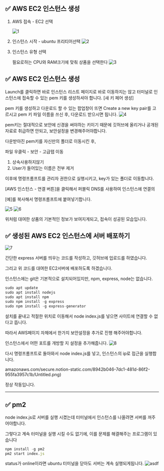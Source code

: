 ## ✅ AWS EC2 인스턴스 생성

1. AWS 접속 - EC2 선택
    
    ![1](https://user-images.githubusercontent.com/58061847/136897558-b8231e14-93c0-4b12-8b28-95dae10bf799.png)

2. 인스턴스 시작 - ubuntu 프리티어선택
    ![2](https://user-images.githubusercontent.com/58061847/136897588-a5fe62ef-c272-463a-9cc0-1c1b9ef8c9b8.png)

1. 인스턴스 유형 선택
    
    필요로하는 CPU와 RAM크기에 맞춰 상품을 선택한다
    ![3](https://user-images.githubusercontent.com/58061847/136897609-31b41e8d-1349-41d1-aa30-55ac14b36624.png)


## ✅ AWS EC2 인스턴스 생성

Launch를 클릭하면 바로 인스턴스 리스트 페이지로 바로 이동하지는 않고 터미널로 인스턴스에 접속할 수 있는 pem 키를 생성하셔야 합니다. [새 키 페어 생성]

pem 키를 생성하고 다운로드 할 수 있는 팝업창이 뜨면 Create a new key pair를 고르시고 pem 키 파일 이름을 쓰신 후, 다운로드 받으시면 됩니다.
![4](https://user-images.githubusercontent.com/58061847/136897621-1d4fc5ee-2ece-4a63-bd9e-7da6dd117a72.png)


pem키는 절대적으로 보안에 신경을 써야하는 키이기 때문에 깃허브에 올리거나 공개된 자료로 취급하면 안되고, 보안설정을 변경해주어야합니다.

다운받아진 pem키를 자신만의 폴더로 이동시킨 후, 

파일 우클릭 - 보안 - 고급탭 이동

1. 상속사용하지않기
2. User가 들어있는 이름은 전부 제거

이후에 명령프롬프트를 관리자 권한으로 실행시키고, key가 있는 폴더로 이동합니다. 

[AWS 인스턴스 - 연결 버튼]을 클릭해서 퍼블릭 DNS를 사용하여 인스턴스에 연결의

[예]를 복사해서 명령프롬프트에 붙여넣기합니다.

 ![5](https://user-images.githubusercontent.com/58061847/136897636-8b9456da-3c64-469b-a8e1-e68a69c97e20.png)
![6](https://user-images.githubusercontent.com/58061847/136897639-789a0983-5ab2-4ea3-8f16-7299c2eea3d9.png)

위처럼 대여한 상품의 기본적인 정보가 보여지게되고, 접속이 성공된 모습입니다.

## ✅ 생성된 AWS EC2 인스턴스에 서버 배포하기
![7](https://user-images.githubusercontent.com/58061847/136897659-88e33ded-0cd2-436e-a623-81e94c2d07be.png)

간단한 express 서버를 띄우는 코드를 작성하고, 깃허브에 업로드를 하였습니다.

그리고 위 코드를 대여한 EC2서버에 배포하도록 하겠습니다.

인스턴스에는 git은 기본적으로 설치되어있지만, npm, express, node는 없습니다.

```jsx
sudo apt update
sudo apt install nodejs
sudo apt install npm
sudo npm install -g express
sudo npm install -g express-generator
```

설치를 끝내고 적절한 위치로 이동해서 node index.js를 넣으면  사이트에 연결할 수 없다고 뜹니다.

따라서 AWS페이지 자체에서 한가지 보안설정을 추가로 진행 해주어야합니다.

인스턴스에서 어떤 포트를 개방할 지 설정을 추가해줍니다.
![8](https://user-images.githubusercontent.com/58061847/136897751-062f23f5-3848-4b81-9ac0-61ff90427a51.png)

다시 명령프롬프트로 돌아와서 node index.js를 넣고, 인스턴스의 ip로 접근을 실행합니다.

amazonaws.com/secure.notion-static.com/8942b046-7dc1-481d-86f2-955fa3957c1b/Untitled.png)

정상 작동입니다.

---
##  ✅ pm2 

node index.js로 서버를 실행 시켰는데 터미널에서 인스턴스를 나올려면 서버를 꺼주어야합니다.

그렇다고 계속 터미널을 실행 시킬 수도 없기에, 이를 문제를 해결해주는 프로그램이 있습니다

```jsx
npm install -g pm2
pm2 start index.js
```


status가 online이라면 ubuntu 터미널을 닫아도 서버는 계속 실행되게됩니다.
![asdf](https://user-images.githubusercontent.com/58061847/136897815-8092db64-b3c2-432e-9e5d-51ce76c0d6bb.png)

